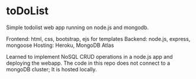 # toDoList
Simple todolist web app running on node.js and mongodb.

Frontend: html, css, bootstrap, ejs for templates
Backend: node.js, express, mongoose
Hosting: Heroku, MongoDB Atlas

Learned to implement NoSQL CRUD operations in a node.js app and deploying the webapp. 
The code in this repo does not connect to a mongoDB cluster; It is hosted locally.
